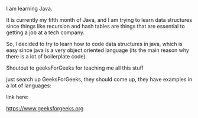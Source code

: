 I am learning Java.

It is currently my fifth month of Java, and I am trying to learn data structures since things like recursion and hash tables are things that are essential to getting a job at a tech company.

So, I decided to try to learn how to code data structures in java, which is easy since java is a very object oriented language (its the main reason why there is a lot of boilerplate code).

Shoutout to geeksForGeeks for teaching me all this stuff

just search up GeeksForGeeks, they should come up, they have examples in a lot of languages:

link here: 

https://www.geeksforgeeks.org
